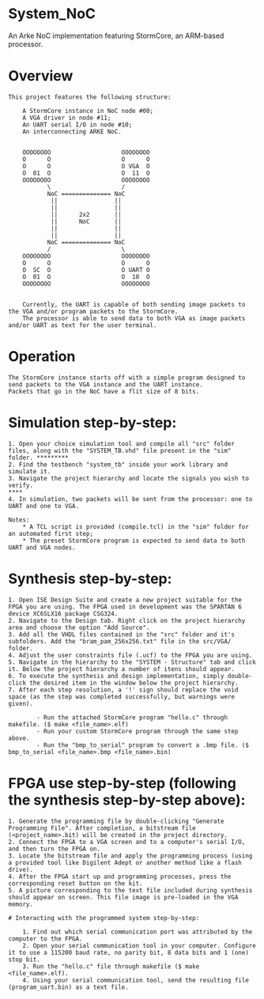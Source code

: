 # System_NoC
An Arke NoC implementation featuring StormCore, an ARM-based processor.

# Overview

	This project features the following structure:
	
		A StormCore instance in NoC node #00;
		A VGA driver in node #11;
		An UART serial I/O in node #10;
		An interconnecting ARKE NoC.
		
		
        OOOOOOOO                    OOOOOOOO
        O      O                    O      O
        O      O                    O VGA  O
        O  01  O                    O  11  O
        OOOOOOOO                    OOOOOOOO
               \                    /
               NoC ============== NoC			   
                ||                ||	   
                ||                ||
                ||      2x2       ||
                ||      NoC       ||
                ||                ||
                ||                ||
               NoC ============== NoC
               /                    \
        OOOOOOOO                    OOOOOOOO
        O      O                    O      O
        O  SC  O                    O UART O
        O  01  O                    O  10  O
        OOOOOOOO                    OOOOOOOO

		
		Currently, the UART is capable of both sending image packets to the VGA and/or program packets to the StormCore.
		The processor is able to send data to both VGA as image packets  and/or UART as text for the user terminal.
		
# Operation
	
	The StormCore instance starts off with a simple program designed to send packets to the VGA instance and the UART instance.
	Packets that go in the NoC have a flit size of 8 bits. 

# Simulation step-by-step:
	
	1. Open your choice simulation tool and compile all "src" folder files, along with the "SYSTEM_TB.vhd" file present in the "sim" folder. *********
	2. Find the testbench "system_tb" inside your work library and simulate it.
	3. Navigate the project hierarchy and locate the signals you wish to verify.
	****
	4. In simulation, two packets will be sent from the processor: one to UART and one to VGA.
	
	Notes:
		* A TCL script is provided (compile.tcl) in the "sim" folder for an automated first step; 
		* The preset StormCore program is expected to send data to both UART and VGA nodes.

# Synthesis step-by-step:
	
	1. Open ISE Design Suite and create a new project suitable for the FPGA you are using. The FPGA used in development was the SPARTAN 6 device XC6SLX16 package CSG324.
	2. Navigate to the Design tab. Right click on the project hierarchy area and choose the option "Add Source".
	3. Add all the VHDL files contained in the "src" folder and it's subfolders. Add the "bram_pam_256x256.txt" file in the src/VGA/ folder.
	4. Adjust the user constraints file (.ucf) to the FPGA you are using.
	5. Navigate in the hierarchy to the "SYSTEM - Structure" tab and click it. Below the project hierarchy a number of itens should appear.
	6. To execute the synthesis and design implementation, simply double-click the desired item in the window below the project hierarchy.
	7. After each step resolution, a '!' sign should replace the void space (as the step was completed successfully, but warnings were given).
	
			- Run the attached StormCore program "hello.c" through makefile. ($ make <file_name>.elf)
			- Run your custom StormCore program through the same step above.
			- Run the "bmp_to_serial" program to convert a .bmp file. ($ bmp_to_serial <file_name>.bmp <file_name>.bin)

# FPGA use step-by-step (following the synthesis step-by-step above):
	
	1. Generate the programming file by double-clicking "Generate Programming File". After completion, a bitstream file (<project_name>.bit) will be created in the project directory.
	2. Connect the FPGA to a VGA screen and to a computer's serial I/O, and then turn the FPGA on.
	3. Locate the bitstream file and apply the programming process (using a provided tool like Digilent Adept or another method like a flash drive).
	4. After the FPGA start up and programming processes, press the corresponding reset button on the kit.
	5. A picture corresponding to the text file included during synthesis should appear on screen. This file image is pre-loaded in the VGA memory.

	# Interacting with the programmed system step-by-step:
	
		1. Find out which serial communication port was attributed by the computer to the FPGA.
		2. Open your serial communication tool in your computer. Configure it to use a 115200 baud rate, no parity bit, 8 data bits and 1 (one) stop bit.
		3. Run the "hello.c" file through makefile ($ make <file_name>.elf).
		4. Using your serial communication tool, send the resulting file (program_uart.bin) as a text file.
   
	